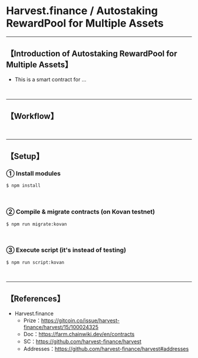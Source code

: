 # Harvest.finance / Autostaking RewardPool for Multiple Assets

***
## 【Introduction of Autostaking RewardPool for Multiple Assets】
- This is a smart contract for ...

&nbsp;

***

## 【Workflow】

&nbsp;

***

## 【Setup】
### ① Install modules
```
$ npm install
```

<br>

### ② Compile & migrate contracts (on Kovan testnet)
```
$ npm run migrate:kovan
```

<br>

### ③ Execute script (it's instead of testing)
```
$ npm run script:kovan
```


&nbsp;

***

## 【References】
- Harvest.finance  
  - Prize：https://gitcoin.co/issue/harvest-finance/harvest/15/100024325  
  - Doc：https://farm.chainwiki.dev/en/contracts  
  - SC：https://github.com/harvest-finance/harvest  
  - Addresses：https://github.com/harvest-finance/harvest#addresses  
